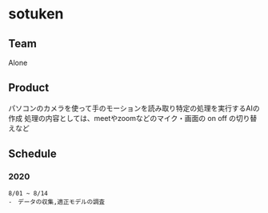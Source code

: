 # sotuken
## Team
  Alone
## Product
  パソコンのカメラを使って手のモーションを読み取り特定の処理を実行するAIの作成
  処理の内容としては、meetやzoomなどのマイク・画面の on off の切り替えなど
## Schedule
### 2020
    8/01 ~ 8/14 
    -　データの収集,適正モデルの調査
    
